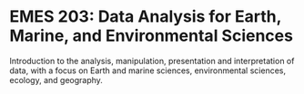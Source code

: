# EMES 203: Data Analysis for Earth, Marine, and Environmental Sciences

Introduction to the analysis, manipulation, presentation and interpretation of data, with a focus on Earth and marine sciences, environmental sciences, ecology, and geography.